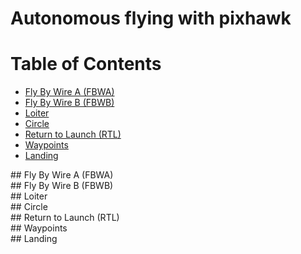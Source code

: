 # Autonomous flying with pixhawk

# Table of Contents
  * [Fly By Wire A (FBWA)](#FBWA)
  * [Fly By Wire B (FBWB)](#FBWB)
  * [Loiter](#Loiter)
  * [Circle](#Circle)
  * [Return to Launch (RTL)](#RTL)
  * [Waypoints](#Waypoints)
  * [Landing](#Landing)
  
<div id='FBWA'/>
## Fly By Wire A (FBWA)

<div id='FBWB'/>
## Fly By Wire B (FBWB)

<div id='Loiter'/>
## Loiter

<div id='Circle'/>
## Circle

<div id='RTL'/>
## Return to Launch (RTL)

<div id='Waypoints'/>
## Waypoints

<div id='Landing'/>
## Landing
